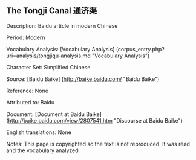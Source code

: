 ## The Tongji Canal 通济渠

Description: Baidu article in modern Chinese

Period: Modern

Vocabulary Analysis: [Vocabulary Analysis] (corpus_entry.php?uri=analysis/tongjiqu-analysis.md "Vocabulary Analysis")

Character Set: Simplified Chinese

Source: [Baidu Baike] (http://baike.baidu.com/ "Baidu Baike")

Reference: None

Attributed to: Baidu

Document: [Document at Baidu Baike] (http://baike.baidu.com/view/2807541.htm "Discourse at Baidu Baike")

English translations: None

Notes: This page is copyrighted so the text is not reproduced. It was read and the vocabulary analyzed